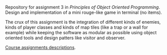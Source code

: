 Repository for assignment 3 in _Principles of Object Oriented Programming_. Design and implementation of a mini rouge-like game in terminal (no items).

The crux of this assignment is the integration of different kinds of enemies,
kinds of player classes and kinds of map tiles (like a trap or a wall for example)
while keeping the software as modular as possible using object oriented tools and design patters like visitor and observer.

[Course assignments descriptions](https://www.cs.bgu.ac.il/~oosd192/Assignments).
